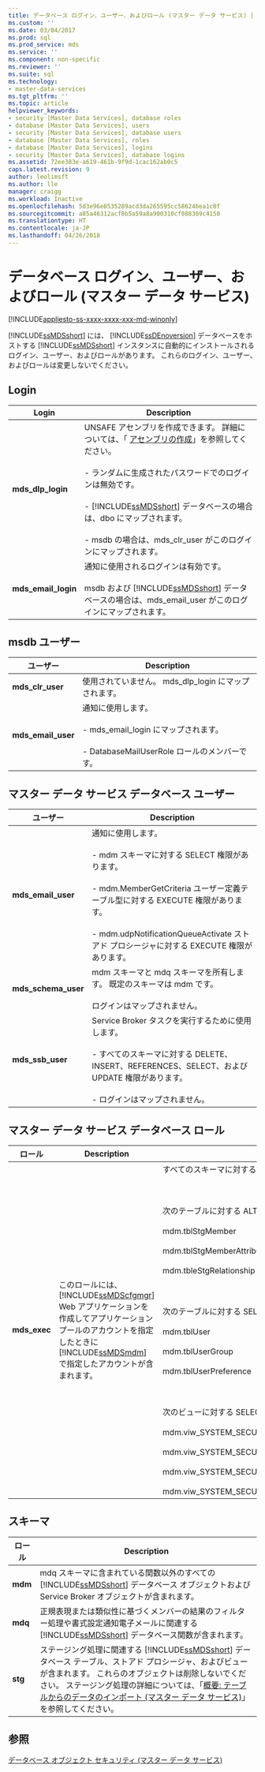```yaml
---
title: データベース ログイン、ユーザー、およびロール (マスター データ サービス) | Microsoft Docs
ms.custom: ''
ms.date: 03/04/2017
ms.prod: sql
ms.prod_service: mds
ms.service: ''
ms.component: non-specific
ms.reviewer: ''
ms.suite: sql
ms.technology:
- master-data-services
ms.tgt_pltfrm: ''
ms.topic: article
helpviewer_keywords:
- security [Master Data Services], database roles
- database [Master Data Services], users
- security [Master Data Services], database users
- database [Master Data Services], roles
- database [Master Data Services], logins
- security [Master Data Services], database logins
ms.assetid: 72ee383e-a619-461b-9f9d-1cac162ab0c5
caps.latest.revision: 9
author: leolimsft
ms.author: lle
manager: craigg
ms.workload: Inactive
ms.openlocfilehash: 5d3e96e8535289acd3da265595cc58624bea1c0f
ms.sourcegitcommit: a85a46312acf8b5a59a8a900310cf088369c4150
ms.translationtype: HT
ms.contentlocale: ja-JP
ms.lasthandoff: 04/26/2018
---
```

# <a name="database-logins-users-and-roles-master-data-services"></a>データベース ログイン、ユーザー、およびロール (マスター データ サービス)

[!INCLUDE[appliesto-ss-xxxx-xxxx-xxx-md-winonly](../includes/appliesto-ss-xxxx-xxxx-xxx-md-winonly.md)]

  [!INCLUDE[ssMDSshort](../includes/ssmdsshort-md.md)] には、 [!INCLUDE[ssDEnoversion](../includes/ssdenoversion-md.md)] データベースをホストする [!INCLUDE[ssMDSshort](../includes/ssmdsshort-md.md)] インスタンスに自動的にインストールされるログイン、ユーザー、およびロールがあります。 これらのログイン、ユーザー、およびロールは変更しないでください。  
  
## <a name="logins"></a>Login  
  
|Login|Description|  
|-----------|-----------------|  
|**mds_dlp_login**|UNSAFE アセンブリを作成できます。 詳細については、「 [アセンブリの作成](../relational-databases/clr-integration/assemblies/creating-an-assembly.md)」を参照してください。<br /><br /> - ランダムに生成されたパスワードでのログインは無効です。<br /><br /> - [!INCLUDE[ssMDSshort](../includes/ssmdsshort-md.md)] データベースの場合は、dbo にマップされます。<br /><br /> - msdb の場合は、mds_clr_user がこのログインにマップされます。|  
|**mds_email_login**|通知に使用されるログインは有効です。<br /><br /> msdb および [!INCLUDE[ssMDSshort](../includes/ssmdsshort-md.md)] データベースの場合は、mds_email_user がこのログインにマップされます。|  
  
## <a name="msdb-users"></a>msdb ユーザー  
  
|ユーザー|Description|  
|----------|-----------------|  
|**mds_clr_user**|使用されていません。 mds_dlp_login にマップされます。|  
|**mds_email_user**|通知に使用します。<br /><br /> - mds_email_login にマップされます。<br /><br /> - DatabaseMailUserRole ロールのメンバーです。|  
  
## <a name="master-data-services-database-users"></a>マスター データ サービス データベース ユーザー  
  
|ユーザー|Description|  
|----------|-----------------|  
|**mds_email_user**|通知に使用します。<br /><br /> - mdm スキーマに対する SELECT 権限があります。<br /><br /> - mdm.MemberGetCriteria ユーザー定義テーブル型に対する EXECUTE 権限があります。<br /><br /> - mdm.udpNotificationQueueActivate ストアド プロシージャに対する EXECUTE 権限があります。|  
|**mds_schema_user**|mdm スキーマと mdq スキーマを所有します。 既定のスキーマは mdm です。<br /><br /> ログインはマップされません。|  
|**mds_ssb_user**|Service Broker タスクを実行するために使用します。<br /><br /> - すべてのスキーマに対する DELETE、INSERT、REFERENCES、SELECT、および UPDATE 権限があります。<br /><br /> - ログインはマップされません。|  
  
## <a name="master-data-services-database-role"></a>マスター データ サービス データベース ロール  
  
|ロール|Description|アクセス許可|  
|----------|-----------------|-----------------|  
|**mds_exec**|このロールには、 [!INCLUDE[ssMDScfgmgr](../includes/ssmdscfgmgr-md.md)] Web アプリケーションを作成してアプリケーション プールのアカウントを指定したときに [!INCLUDE[ssMDSmdm](../includes/ssmdsmdm-md.md)] で指定したアカウントが含まれます。|すべてのスキーマに対する EXECUTE 権限<br /><br /> <br /><br /> 次のテーブルに対する ALTER、INSERT、および SELECT 権限<br /><br /> mdm.tblStgMember<br /><br /> mdm.tblStgMemberAttribute<br /><br /> mdm.tbleStgRelationship<br /><br /> <br /><br /> 次のテーブルに対する SELECT 権限<br /><br /> mdm.tblUser<br /><br /> mdm.tblUserGroup<br /><br /> mdm.tblUserPreference<br /><br /> <br /><br /> 次のビューに対する SELECT 権限<br /><br /> mdm.viw_SYSTEM_SECURITY_NAVIGATION<br /><br /> mdm.viw_SYSTEM_SECURITY_ROLE_ACCCESSCONTROL<br /><br /> mdm.viw_SYSTEM_SECURITY_ROLE_ACCCESSCONTROL_MEMBER<br /><br /> mdm.viw_SYSTEM_SECURITY_USER_MODEL|  
  
## <a name="schemas"></a>スキーマ  
  
|ロール|Description|  
|----------|-----------------|  
|**mdm**|mdq スキーマに含まれている関数以外のすべての [!INCLUDE[ssMDSshort](../includes/ssmdsshort-md.md)] データベース オブジェクトおよび Service Broker オブジェクトが含まれます。|  
|**mdq**|正規表現または類似性に基づくメンバーの結果のフィルター処理や書式設定通知電子メールに関連する [!INCLUDE[ssMDSshort](../includes/ssmdsshort-md.md)] データベース関数が含まれます。|  
|**stg**|ステージング処理に関連する [!INCLUDE[ssMDSshort](../includes/ssmdsshort-md.md)] データベース テーブル、ストアド プロシージャ、およびビューが含まれます。 これらのオブジェクトは削除しないでください。 ステージング処理の詳細については、「[概要: テーブルからのデータのインポート (マスター データ サービス)](../master-data-services/overview-importing-data-from-tables-master-data-services.md)」を参照してください。|  
  
## <a name="see-also"></a>参照  
 [データベース オブジェクト セキュリティ (マスター データ サービス)](../master-data-services/database-object-security-master-data-services.md)  
  
  
